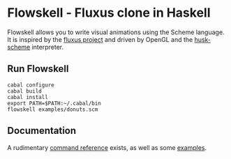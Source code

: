 Flowskell - Fluxus clone in Haskell
===================================

Flowskell allows you to write visual animations using the Scheme language. It is inspired by the [fluxus project](http://www.pawfal.org/fluxus/) and driven by OpenGL and the [husk-scheme](https://github.com/justinethier/husk-scheme) interpreter.

Run Flowskell
-------------

    cabal configure
    cabal build
    cabal install
    export PATH=$PATH:~/.cabal/bin
    flowskell examples/donuts.scm

Documentation
-------------

A rudimentary [command reference](/lordi/flowskell/blob/master/doc/commands.md) exists, as well as some [examples](/lordi/flowskell/tree/master/examples).

